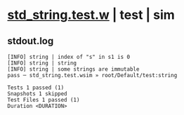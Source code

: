 # [std_string.test.w](../../../../../examples/tests/valid/std_string.test.w) | test | sim

## stdout.log
```log
[INFO] string | index of "s" in s1 is 0
[INFO] string | string
[INFO] string | some strings are immutable
pass ─ std_string.test.wsim » root/Default/test:string

Tests 1 passed (1)
Snapshots 1 skipped
Test Files 1 passed (1)
Duration <DURATION>
```


